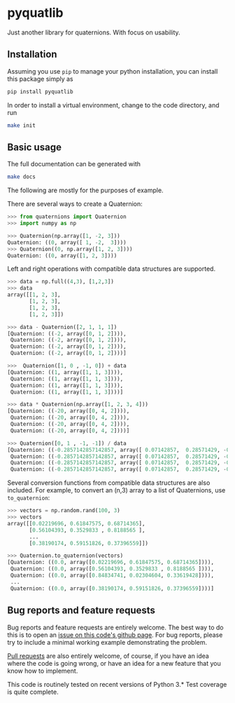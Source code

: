  # pyquatlib
 
 Just another library for quaternions.
 With focus on usability.
 
 ## Installation
 
 Assuming you use `pip` to manage your python installation,
 you can install this package simply as
 
 ```sh
 pip install pyquatlib
 ```
 
 In order to install a virtual environment,
 change to the code directory, and run
 
 ```sh
 make init
 ```
 
 ## Basic usage
 
 The full documentation can be generated with
 
 ```sh
 make docs
 ```
 
  The following are mostly for the purposes of example.
 
 There are several ways to create a Quaternion:
 ```python
 >>> from quaternions import Quaternion
 >>> import numpy as np
 
 >>> Quaternion(np.array([1, -2, 3]))
 Quaternion: ((0, array([ 1, -2,  3])))
 >>> Quaternion((0, np.array([1, 2, 3])))
 Quaternion: ((0, array([1, 2, 3])))
 ```
 
 Left and right operations with compatible data structures are supported.
 ```python
 >>> data = np.full((4,3), [1,2,3])
 >>> data
 array([[1, 2, 3],
        [1, 2, 3],
        [1, 2, 3],
        [1, 2, 3]])
 
 >>> data - Quaternion([2, 1, 1, 1])
 [Quaternion: ((-2, array([0, 1, 2]))),
  Quaternion: ((-2, array([0, 1, 2]))),
  Quaternion: ((-2, array([0, 1, 2]))),
  Quaternion: ((-2, array([0, 1, 2])))]
 
 >>>  Quaternion([1, 0 , -1, 0]) + data
 [Quaternion: ((1, array([1, 1, 3]))),
  Quaternion: ((1, array([1, 1, 3]))),
  Quaternion: ((1, array([1, 1, 3]))),
  Quaternion: ((1, array([1, 1, 3])))]
 
 >>> data * Quaternion(np.array([1, 2, 3, 4]))
 [Quaternion: ((-20, array([0, 4, 2]))),
  Quaternion: ((-20, array([0, 4, 2]))),
  Quaternion: ((-20, array([0, 4, 2]))),
  Quaternion: ((-20, array([0, 4, 2])))]

 >>> Quaternion([0, 1 , -1, -1]) / data
 [Quaternion: ((-0.2857142857142857, array([ 0.07142857,  0.28571429, -0.21428571]))),
  Quaternion: ((-0.2857142857142857, array([ 0.07142857,  0.28571429, -0.21428571]))),
  Quaternion: ((-0.2857142857142857, array([ 0.07142857,  0.28571429, -0.21428571]))),
  Quaternion: ((-0.2857142857142857, array([ 0.07142857,  0.28571429, -0.21428571])))]
 ```
 
 
 Several conversion functions from compatible data structures are also included.
 For example, to convert an (n,3) array to a list of Quaternions, use `to_quaternion`:
 
 ```python
 >>> vectors = np.random.rand(100, 3)
 >>> vectors
 array([[0.02219696, 0.61847575, 0.68714365],
        [0.56104393, 0.3529833 , 0.8188565 ],
        ...
        [0.38190174, 0.59151826, 0.37396559]])
 
 >>> Quaternion.to_quaternion(vectors)
 [Quaternion: ((0.0, array([0.02219696, 0.61847575, 0.68714365]))),
  Quaternion: ((0.0, array([0.56104393, 0.3529833 , 0.8188565 ]))),
  Quaternion: ((0.0, array([0.84834741, 0.02304604, 0.33619428]))),
  ...
  Quaternion: ((0.0, array([0.38190174, 0.59151826, 0.37396559])))]
 ```
 
 ## Bug reports and feature requests
 
 Bug reports and feature requests are entirely welcome.
 The best way to do this is to open an [issue on this code's github
 page](https://github.com/m-bass/pyquatlib/issues).  For bug reports,
 please try to include a minimal working example demonstrating the
 problem.
 
 [Pull requests](https://help.github.com/articles/using-pull-requests/)
 are also entirely welcome, of course, if you have an idea where the
 code is going wrong, or have an idea for a new feature that you know
 how to implement.
 
 This code is routinely tested on recent versions of Python 3.\*
 Test coverage is quite complete.

